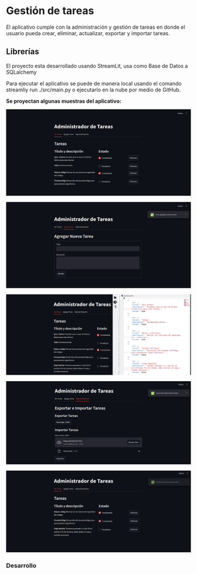 # Gestión de tareas
El aplicativo cumple con la administración y gestión de tareas en donde el usuario pueda crear, eliminar, actualizar, exportar y importar tareas.

## Librerías
El proyecto esta desarrollado usando StreamLit, usa como Base de Datos a SQLalchemy 

Para ejecutar el aplicativo se puede de manera local usando el comando streamliy run ./src/main.py o ejecutarlo en la nube por medio de GitHub.

**Se proyectan algunas muestras del aplicativo:**

![alt text](img/image.png)

![alt text](img/image-1.png)

![alt text](img/image-2.png)

![alt text](img/image-3.png)

![alt text](img/image-4.png)

### Desarrollo

